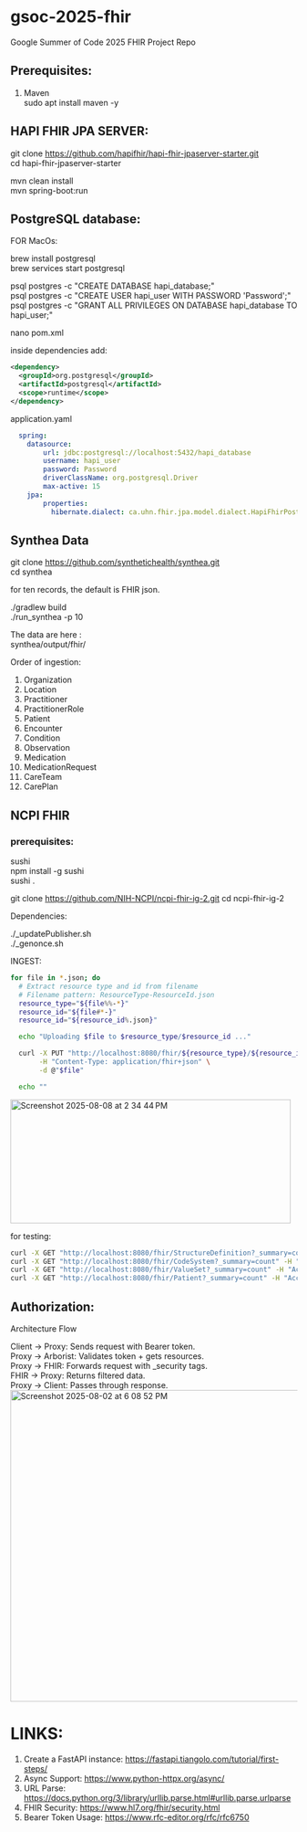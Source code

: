 # gsoc-2025-fhir
Google Summer of Code 2025 FHIR Project Repo

## Prerequisites:  

1. Maven  
sudo apt install maven -y


## HAPI FHIR JPA SERVER:  
git clone https://github.com/hapifhir/hapi-fhir-jpaserver-starter.git  
cd hapi-fhir-jpaserver-starter  

mvn clean install  
mvn spring-boot:run


## PostgreSQL database:  
FOR MacOs:  

brew install postgresql  
brew services start postgresql  

psql postgres -c "CREATE DATABASE hapi_database;"  
psql postgres -c "CREATE USER hapi_user WITH PASSWORD 'Password';"  
psql postgres -c "GRANT ALL PRIVILEGES ON DATABASE hapi_database TO hapi_user;"  

nano pom.xml  

inside dependencies add:      
```xml
<dependency>  
  <groupId>org.postgresql</groupId>  
  <artifactId>postgresql</artifactId>  
  <scope>runtime</scope>  
</dependency>
``` 



application.yaml   
```yaml
  spring:  
    datasource:  
        url: jdbc:postgresql://localhost:5432/hapi_database  
        username: hapi_user  
        password: Password  
        driverClassName: org.postgresql.Driver  
        max-active: 15  
    jpa:  
        properties:  
          hibernate.dialect: ca.uhn.fhir.jpa.model.dialect.HapiFhirPostgresDialect  
  ```


## Synthea Data 

git clone https://github.com/synthetichealth/synthea.git  
cd synthea  

for ten records, the default is FHIR json. 
  
./gradlew build  
./run_synthea -p 10  



The data are here :  
synthea/output/fhir/

Order of ingestion:  
1. Organization  
2. Location  
3. Practitioner  
4. PractitionerRole  
5. Patient  
6. Encounter  
7. Condition  
8. Observation  
9. Medication  
10. MedicationRequest  
11. CareTeam  
12. CarePlan  

## NCPI FHIR  
### prerequisites:  
sushi  
npm install -g sushi  
sushi .  


git clone https://github.com/NIH-NCPI/ncpi-fhir-ig-2.git
cd ncpi-fhir-ig-2



Dependencies:  




./_updatePublisher.sh  
./_genonce.sh  



INGEST:  
```bash 
for file in *.json; do
  # Extract resource type and id from filename
  # Filename pattern: ResourceType-ResourceId.json
  resource_type="${file%%-*}"
  resource_id="${file#*-}"
  resource_id="${resource_id%.json}"

  echo "Uploading $file to $resource_type/$resource_id ..."

  curl -X PUT "http://localhost:8080/fhir/${resource_type}/${resource_id}" \
       -H "Content-Type: application/fhir+json" \
       -d @"$file"

  echo ""


```
<img width="492" height="217" alt="Screenshot 2025-08-08 at 2 34 44 PM" src="https://github.com/user-attachments/assets/009a9b64-8201-4977-a3e1-d4b1b65bdba3" />

for testing:  
```bash
curl -X GET "http://localhost:8080/fhir/StructureDefinition?_summary=count" -H "Accept: application/fhir+json"
curl -X GET "http://localhost:8080/fhir/CodeSystem?_summary=count" -H "Accept: application/fhir+json"
curl -X GET "http://localhost:8080/fhir/ValueSet?_summary=count" -H "Accept: application/fhir+json"
curl -X GET "http://localhost:8080/fhir/Patient?_summary=count" -H "Accept: application/fhir+json"
```

## Authorization:
Architecture Flow  

Client → Proxy: Sends request with Bearer token.  
Proxy → Arborist: Validates token + gets resources.  
Proxy → FHIR: Forwards request with _security tags.  
FHIR → Proxy: Returns filtered data.  
Proxy → Client: Passes through response.  
<img width="826" height="546" alt="Screenshot 2025-08-02 at 6 08 52 PM" src="https://github.com/user-attachments/assets/0e02c1b1-0277-4b96-9b59-db25453d6e56" />


# LINKS:
1. Create a FastAPI instance: https://fastapi.tiangolo.com/tutorial/first-steps/  
2. Async Support: https://www.python-httpx.org/async/  
3. URL Parse: https://docs.python.org/3/library/urllib.parse.html#urllib.parse.urlparse
4. FHIR Security: https://www.hl7.org/fhir/security.html
5. Bearer Token Usage: https://www.rfc-editor.org/rfc/rfc6750
